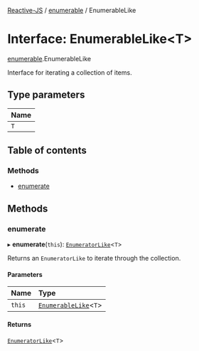 [Reactive-JS](../README.md) / [enumerable](../modules/enumerable.md) / EnumerableLike

# Interface: EnumerableLike<T\>

[enumerable](../modules/enumerable.md).EnumerableLike

Interface for iterating a collection of items.

## Type parameters

| Name |
| :------ |
| `T` |

## Table of contents

### Methods

- [enumerate](enumerable.EnumerableLike.md#enumerate)

## Methods

### enumerate

▸ **enumerate**(`this`): [`EnumeratorLike`](enumerable.EnumeratorLike.md)<`T`\>

Returns an `EnumeratorLike` to iterate through the collection.

#### Parameters

| Name | Type |
| :------ | :------ |
| `this` | [`EnumerableLike`](enumerable.EnumerableLike.md)<`T`\> |

#### Returns

[`EnumeratorLike`](enumerable.EnumeratorLike.md)<`T`\>
